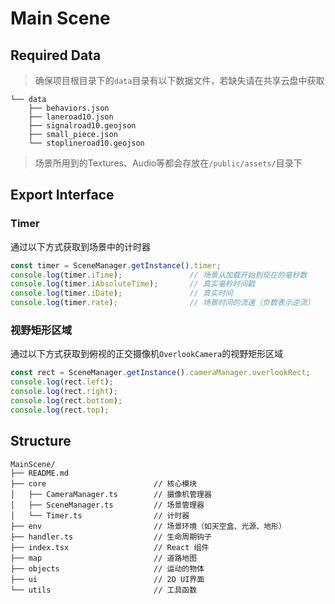 # Main Scene

## Required Data

> 确保项目根目录下的`data`目录有以下数据文件，若缺失请在共享云盘中获取

~~~text
└── data
    ├── behaviors.json
    ├── laneroad10.json
    ├── signalroad10.geojson
    ├── small_piece.json
    └── stoplineroad10.geojson
~~~

> 场景所用到的Textures、Audio等都会存放在`/public/assets/`目录下 

## Export Interface

### Timer
通过以下方式获取到场景中的计时器
~~~typescript
const timer = SceneManager.getInstance().timer;
console.log(timer.iTime);               // 场景从加载开始到现在的毫秒数
console.log(timer.iAbsoluteTime);       // 真实毫秒时间戳
console.log(timer.iDate);               // 真实时间
console.log(timer.rate);                // 场景时间的流速（负数表示逆流）
~~~

### 视野矩形区域
通过以下方式获取到俯视的正交摄像机`OverlookCamera`的视野矩形区域
~~~typescript
const rect = SceneManager.getInstance().cameraManager.overlookRect;
console.log(rect.left);
console.log(rect.right);
console.log(rect.bottom);
console.log(rect.top);
~~~

## Structure

~~~text
MainScene/              
├── README.md           
├── core                        // 核心模块
│   ├── CameraManager.ts        // 摄像机管理器
│   ├── SceneManager.ts         // 场景管理器
│   └── Timer.ts                // 计时器
├── env                         // 场景环境（如天空盒、光源、地形） 
├── handler.ts                  // 生命周期钩子
├── index.tsx                   // React 组件 
├── map                         // 道路地图
├── objects                     // 运动的物体
├── ui                          // 2D UI界面
└── utils                       // 工具函数
~~~
